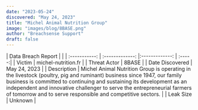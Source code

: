 ```yaml
---
date: "2023-05-24"
discovered: "May 24, 2023"
title: "Michel Animal Nutrition Group"
image: "images/blog/8BASE.png"
author: "Breachsense Support"
draft: false
---
```


| Data Breach Report           |              | 
| :-----------: | :-------------:     |:-------------:    | :-----:|
| Victim      | michel-nutrition.fr      | 
| Threat Actor      |  8BASE     | 
| Date Discovered      | May 24, 2023      | 
| Description      | Michel Animal Nutrition Group is operating in the livestock (poultry, pig and ruminant) business since 1947, our family business is committed to continuing and sustaining its development as an independent and innovative challenger to serve the entrepreneurial farmers of tomorrow and to serve responsible and competitive sectors.      | 
| Leak Size      | Unknown      | 

